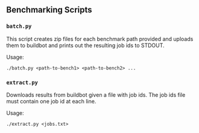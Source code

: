 Benchmarking Scripts
---------------

### `batch.py`

This script creates zip files for each benchmark path provided and uploads them
to buildbot and prints out the resulting job ids to STDOUT.

Usage:
```
./batch.py <path-to-bench1> <path-to-bench2> ...
```

### `extract.py`

Downloads results from buildbot given a file with job ids. The job ids file
must contain one job id at each line.

Usage:
```
./extract.py <jobs.txt>
```
